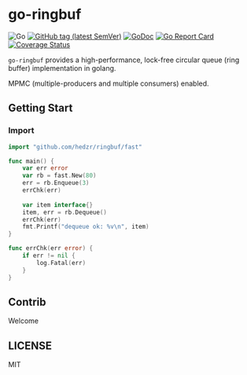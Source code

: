 # go-ringbuf

![Go](https://github.com/hedzr/go-ringbuf/workflows/Go/badge.svg)
[![GitHub tag (latest SemVer)](https://img.shields.io/github/tag/hedzr/go-ringbuf.svg?label=release)](https://github.com/hedzr/go-ringbuf/releases)
[![GoDoc](https://img.shields.io/badge/godoc-reference-blue.svg?style=flat)](https://godoc.org/github.com/hedzr/go-ringbuf) 
[![Go Report Card](https://goreportcard.com/badge/github.com/hedzr/go-ringbuf)](https://goreportcard.com/report/github.com/hedzr/go-ringbuf)
[![Coverage Status](https://coveralls.io/repos/github/hedzr/go-ringbuf/badge.svg?branch=master)](https://coveralls.io/github/hedzr/go-ringbuf?branch=master)
<!--
[![Build Status](https://travis-ci.org/hedzr/go-ringbuf.svg?branch=master)](https://travis-ci.org/hedzr/go-ringbuf)
[![codecov](https://codecov.io/gh/hedzr/go-ringbuf/branch/master/graph/badge.svg)](https://codecov.io/gh/hedzr/go-ringbuf) 
-->


`go-ringbuf` provides a high-performance, lock-free circular queue (ring buffer) implementation in golang.

MPMC (multiple-producers and multiple consumers) enabled.



## Getting Start

### Import

```go
import "github.com/hedzr/ringbuf/fast"

func main() {
	var err error
	var rb = fast.New(80)
	err = rb.Enqueue(3)
	errChk(err)
	
	var item interface{}
	item, err = rb.Dequeue()
	errChk(err)
	fmt.Printf("dequeue ok: %v\n", item)
}

func errChk(err error) {
	if err != nil {
		log.Fatal(err)
	}
}
```








## Contrib

Welcome


## LICENSE

MIT
